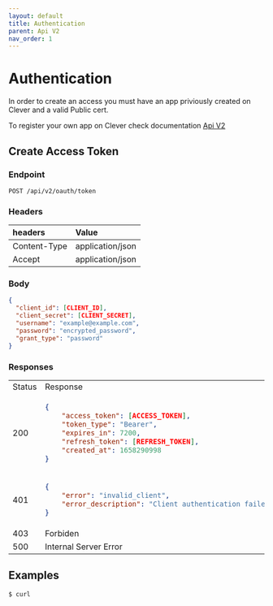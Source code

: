 ```yaml
---
layout: default
title: Authentication
parent: Api V2
nav_order: 1
---
```


# Authentication
In order to create an access you must have an app priviously created on Clever and a valid Public cert.

To register your own app on Clever check documentation [Api V2](/docs/api-v2)

## Create Access Token

### Endpoint
```
POST /api/v2/oauth/token
```
### Headers

| headers       | Value             |
|:--------------|:------------------|
| Content-Type  | application/json  |
| Accept        | application/json  |

### Body
```json
{
  "client_id": [CLIENT_ID],
  "client_secret": [CLIENT_SECRET],
  "username": "example@example.com",
  "password": "encrypted_password",
  "grant_type": "password"
}
```

### Responses

<table>
   <tr>
      <td> Status </td>
      <td> Response </td>
   </tr>
   <tr>
      <td> 200 </td>
<td>

```json
{
    "access_token": [ACCESS_TOKEN],
    "token_type": "Bearer",
    "expires_in": 7200,
    "refresh_token": [REFRESH_TOKEN],
    "created_at": 1658290998
}
```

</td>
   </tr>
    <tr>
      <td> 401 </td>
<td>

```json
{
    "error": "invalid_client",
    "error_description": "Client authentication failed due to unknown client, no client authentication included, or unsupported authentication method."
}
```

</td>
   </tr>
   <tr>
      <td> 403 </td>
      <td>Forbiden</td>
   </tr>
   <tr>
      <td> 500 </td>
      <td>
         Internal Server Error    
      </td>
   </tr>
</table>

## Examples

```bash
$ curl 
```